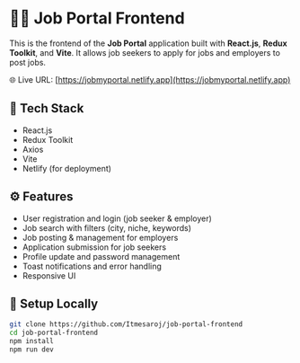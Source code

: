 # 🧑‍💼 Job Portal Frontend

This is the frontend of the **Job Portal** application built with **React.js**, **Redux Toolkit**, and **Vite**. It allows job seekers to apply for jobs and employers to post jobs.

🌐 Live URL: [https://jobmyportal.netlify.app](https://jobmyportal.netlify.app)

## 🔧 Tech Stack

- React.js
- Redux Toolkit
- Axios
- Vite
- Netlify (for deployment)

## ⚙️ Features

- User registration and login (job seeker & employer)
- Job search with filters (city, niche, keywords)
- Job posting & management for employers
- Application submission for job seekers
- Profile update and password management
- Toast notifications and error handling
- Responsive UI

## 🔌 Setup Locally

```bash
git clone https://github.com/Itmesaroj/job-portal-frontend
cd job-portal-frontend
npm install
npm run dev

